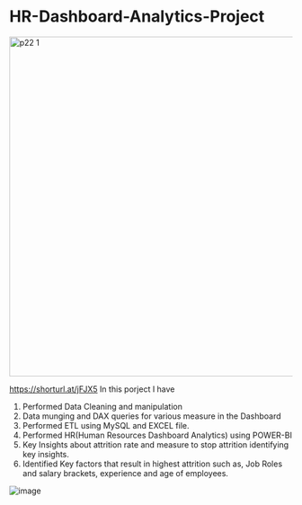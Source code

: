 # HR-Dashboard-Analytics-Project
<img width="605" alt="p22 1" src="https://github.com/harpalsinhjhala13/HR-Dashboard-Analytics-Project/assets/141703984/0d7ccb4f-bfef-43f4-a42d-94ce87836355">



https://shorturl.at/jFJX5
In this porject I have

1) Performed Data Cleaning and manipulation
2) Data munging and DAX queries for various measure in the Dashboard
3) Performed ETL using MySQL and EXCEL file.
4) Performed HR(Human Resources Dashboard Analytics) using POWER-BI
5) Key Insights about attrition rate and measure to stop attrition identifying key insights.
6) Identified Key factors that result in highest attrition such as,
Job Roles and salary brackets, experience and age of employees.

![image](https://github.com/harpalsinhjhala13/HR-Dashboard-Analytics-Project/assets/141703984/77ae1441-061e-4699-ae30-27eaf0206db7)
